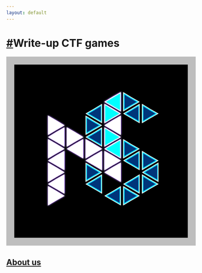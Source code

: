 ```yaml
---
layout: default
---
```


# [#](#write-up-ctf)Write-up CTF games

![](/assets/NightSt0rm.png)
## [About us](about-us)


